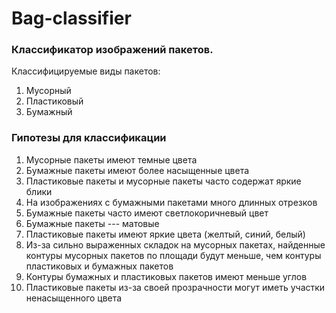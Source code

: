# Bag-classifier

### Классификатор изображений пакетов.

Классифицируемые виды пакетов:
1) Мусорный
2) Пластиковый
3) Бумажный

### Гипотезы для классификации

1) Мусорные пакеты имеют темные цвета
2) Бумажные пакеты имеют более насыщенные цвета
3) Пластиковые пакеты и мусорные пакеты часто содержат яркие блики
4) На изображениях с бумажными пакетами много длинных отрезков
5) Бумажные пакеты часто имеют светлокоричневый цвет
6) Бумажные пакеты --- матовые
7) Пластиковые пакеты имеют яркие цвета (желтый, синий, белый) 
8) Из-за сильно выраженных складок на мусорных пакетах, найденные контуры мусорных пакетов по площади будут меньше, чем контуры пластиковых и бумажных пакетов
9) Контуры бумажных и пластиковых пакетов имеют меньше углов
10) Пластиковые пакеты из-за своей прозрачности могут иметь участки ненасыщенного цвета
